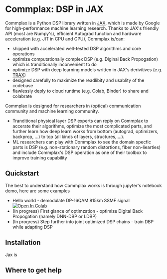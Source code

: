 # Commplax: DSP in JAX
Commplax is a Python DSP library written in [JAX](https://github.com/google/jax), which is made by Google for high-performance machine learning research. Thanks to JAX's friendly API (most are Numpy's), efficient Autograd function and hardware acceleration (e.g. JIT in CPU and GPU), Commplax is/can:

- shipped with accelerated well-tested DSP algorithms and core operations
- optimize computationally complex DSP (e.g. Diginal Back Propogation) which is tranditionally inconvenient to do
- optimize DSP with deep learning models written in JAX's derivitives (e.g. [TRAX](https://github.com/google/trax))
- designed carefully to maximize the readlibity and usablity of the codebase
- flawlessly deply to cloud runtime (e.g. Colab, Binder) to share and colabrate

Commplax is designed for researchers in (optical) communication community and machine learning community.
- Tranditional physical layer DSP experts can reply on Commplax to accerate their algorithms, optimize the most complicated parts, and further learn how deep learn works from bottom (autograd, optimizers, backprop, ...) to top (all kinds of layers, structures,....).
- ML researchers can play with Commplax to see the domain specfic parts is DSP (e.g. non-stationary random distortions, fiber non-liearties) and include Commplax's DSP operation as one of their toolbox to improve training capability


## Quickstart
The best to understand how Commplax works is through jupyter's notebook demo, here are some examples
- Hello world - demodulate DP-16QAM 815km SSMF signal [![Open In Colab](https://colab.research.google.com/assets/colab-badge.svg)](https://colab.research.google.com/github/remifan/commplax/examples/hello_world.ipynb)
- (In progress) First glance of optimzation - optimize Digital Back Propogation (namely DNN-DBP or LDBP)
- (In progress) Step further into joint optimized DSP chains - train DBP while adapting DSP

## Installation
Jax is 

## Where to get help

